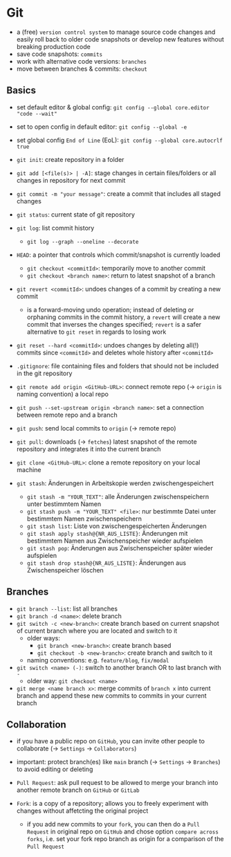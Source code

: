 # Git

- a (free) `version control system` to manage source code changes and easily roll back to older code snapshots or develop new features without breaking production code
- save code snapshots: `commits`
- work with alternative code versions: `branches`
- move between branches & commits: `checkout`

## Basics

- set default editor & global config: `git config --global core.editor "code --wait"`
- set to open config in default editor: `git config --global -e`
- set global config `End of Line` (EoL): `git config --global core.autocrlf true`

- `git init`: create repository in a folder
- `git add [<file(s)> | -A]`: stage changes in certain files/folders or all changes in repository for next commit
- `git commit -m "your message"`: create a commit that includes all staged changes
- `git status`: current state of git repository
- `git log`: list commit history
  - `git log --graph --oneline --decorate`
- `HEAD`: a pointer that controls which commit/snapshot is currently loaded
  - `git checkout <commitId>`: temporarily move to another commit
  - `git checkout <branch name>`: return to latest snapshot of a branch
- `git revert <commitId>`: undoes changes of a commit by creating a new commit
  - is a forward-moving undo operation; instead of deleting or orphaning commits in the commit history, a `revert` will create a new commit that inverses the changes specified; `revert` is a safer alternative to `git reset` in regards to losing work
- `git reset --hard <commitId>`: undoes changes by deleting all(!) commits since `<commitId>` and deletes whole history after `<commitId>`

- `.gitignore`: file containing files and folders that should not be included in the git repository

- `git remote add origin <GitHub-URL>`: connect remote repo (-> `origin` is naming convention) a local repo
- `git push --set-upstream origin <branch name>`: set a connection between remote repo and a branch
- `git push`: send local commits to `origin` (-> remote repo)

- `git pull`: downloads (-> `fetches`) latest snapshot of the remote repository and integrates it into the current branch

- `git clone <GitHub-URL>`: clone a remote repository on your local machine

- `git stash`: Änderungen in Arbeitskopie werden zwischengespeichert
  - `git stash -m "YOUR_TEXT"`: alle Änderungen zwischenspeichern unter bestimmtem Namen
  - `git stash push -m "YOUR_TEXT" <file>`: nur bestimmte Datei unter bestimmtem Namen zwischenspeichern
  - `git stash list`: Liste von zwischengespeicherten Änderungen
  - `git stash apply stash@{NR_AUS_LISTE}`: Änderungen mit bestimmtem Namen aus Zwischenspeicher wieder aufspielen
  - `git stash pop`: Änderungen aus Zwischenspeicher später wieder aufspielen
  - `git stash drop stash@{NR_AUS_LISTE}`: Änderungen aus Zwischenspeicher löschen

## Branches

- `git branch --list`: list all branches
- `git branch -d <name>`: delete branch
- `git switch -c <new-branch>`: create branch based on current snapshot of current branch where you are located and switch to it
  - older ways:
    - `git branch <new-branch>`: create branch based
    - `git checkout -b <new-branch>`: create branch and switch to it
  - naming conventions: e.g. `feature/blog`, `fix/modal`
- `git switch <name> (-)`: switch to another branch OR to last branch with `-`
  - older way: `git checkout <name>`
- `git merge <name branch x>`: merge commits of `branch x` into current branch and append these new commits to commits in your current branch

## Collaboration

- if you have a public repo on `GitHub`, you can invite other people to collaborate (-> `Settings` -> `Collaborators`)
- important: protect branch(es) like `main` branch (-> `Settings` -> `Branches`) to avoid editing or deleting

- `Pull Request`: ask pull request to be allowed to merge your branch into another remote branch on `GitHub` or `GitLab`

- `Fork`: is a copy of a repository; allows you to freely experiment with changes without affetcting the original project
  - if you add new commits to your `fork`, you can then do a `Pull Request` in original repo on `GitHub` and chose option `compare across forks`, i.e. set your fork repo branch as origin for a comparison of the `Pull Request`

